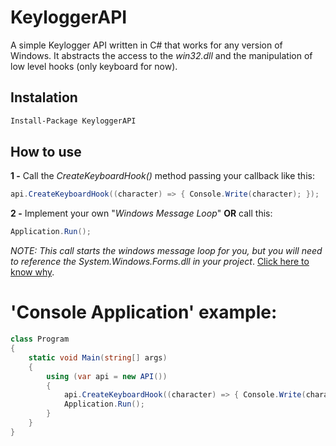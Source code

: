 # KeyloggerAPI
A simple Keylogger API written in C# that works for any version of Windows. It abstracts the access to the *win32.dll* and the manipulation of low level hooks (only keyboard for now). 

## Instalation
```sh
Install-Package KeyloggerAPI
```
## How to use

**1 -** Call the *CreateKeyboardHook()* method passing your callback like this:

```c#
api.CreateKeyboardHook((character) => { Console.Write(character); });
```
**2 -** Implement your own "*Windows Message Loop*" **OR** call this:
```c#
Application.Run();
```
*NOTE: This call starts the windows message loop for you, but you will need to reference the System.Windows.Forms.dll in your project*. [Click here to know why].


# 'Console Application' example:
```c#
class Program
{
	static void Main(string[] args)
	{
		using (var api = new API())
		{
			api.CreateKeyboardHook((character) => { Console.Write(character); });
			Application.Run();
		}
	}
}
```

   [Click here to know why]: <http://stackoverflow.com/a/7460728/890890>

